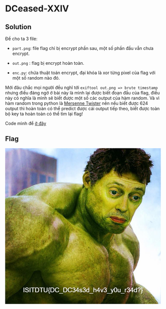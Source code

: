 # DCeased-XXIV

## Solution

Đề cho ta 3 file:

* `part.png`: file flag chỉ bị encrypt phần sau, một số phần đầu vẫn chưa encrypt.

* `out.png` : flag bị encrypt hoàn toàn.

* `enc.py`: chứa thuật toán encrypt, đại khóa là xor từng pixel của flag với một số random nào đó.

Mới đâu chắc mọi người đều nghĩ tới `exiftool out.png => brute timestamp` nhưng điều đáng ngờ ở bài này là mình lại được biết đoạn đầu của flag, điều này có nghĩa là mình sẽ biết được một số các output của hàm random. Và vì hàm random trong python là [Mersenne Twister](https://en.wikipedia.org/wiki/Mersenne_Twister) nên nếu biết được 624 output thì hoàn toàn có thể predict được cái output tiếp theo, biết được toàn bộ key ta hoàn toàn có thể tìm lại flag!

Code mình để [ở đây](./sol.py)

## Flag

![flag](./FLAG.png)
